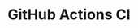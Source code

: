 # GitHub Actions CI

































































































































































































































































































































































































































































































































































































































































































































































































































































































































































































































































































































































































































































































































































































































































































































































































































































































































































































































































































































































































































































































































































































































































































































































































































































































































































































































































































































































































































































































































































































































































































































































































































































